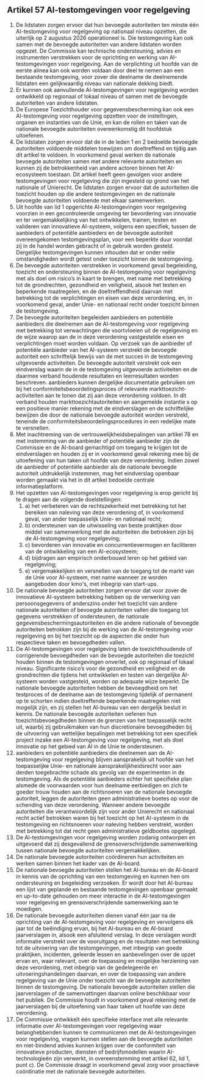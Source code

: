 ## Artikel 57 AI-testomgevingen voor regelgeving

1. De lidstaten zorgen ervoor dat hun bevoegde autoriteiten ten minste één AI-testomgeving voor regelgeving op nationaal niveau opzetten, die uiterlijk op 2 augustus 2026 operationeel is. Die testomgeving kan ook samen met de bevoegde autoriteiten van andere lidstaten worden opgezet. De Commissie kan technische ondersteuning, advies en instrumenten verstrekken voor de oprichting en werking van AI-testomgevingen voor regelgeving.
   Aan de verplichting uit hoofde van de eerste alinea kan ook worden voldaan door deel te nemen aan een bestaande testomgeving, voor zover die deelname de deelnemende lidstaten een gelijkwaardig niveau van nationale dekking biedt.
2. Er kunnen ook aanvullende AI-testomgevingen voor regelgeving worden ontwikkeld op regionaal of lokaal niveau of samen met de bevoegde autoriteiten van andere lidstaten.
3. De Europese Toezichthouder voor gegevensbescherming kan ook een AI-testomgeving voor regelgeving opzetten voor de instellingen, organen en instanties van de Unie, en kan de rollen en taken van de nationale bevoegde autoriteiten overeenkomstig dit hoofdstuk uitoefenen.
4. De lidstaten zorgen ervoor dat de in de leden 1 en 2 bedoelde bevoegde autoriteiten voldoende middelen toewijzen om doeltreffend en tijdig aan dit artikel te voldoen. In voorkomend geval werken de nationale bevoegde autoriteiten samen met andere relevante autoriteiten en kunnen zij de betrokkenheid van andere actoren binnen het AI-ecosysteem toestaan. Dit artikel heeft geen gevolgen voor andere testomgevingen voor regelgeving die zijn ingesteld op grond van het nationale of Unierecht. De lidstaten zorgen ervoor dat de autoriteiten die toezicht houden op die andere testomgevingen en de nationale bevoegde autoriteiten voldoende met elkaar samenwerken.
5. Uit hoofde van lid 1 opgerichte AI-testomgevingen voor regelgeving voorzien in een gecontroleerde omgeving ter bevordering van innovatie en ter vergemakkelijking van het ontwikkelen, trainen, testen en valideren van innovatieve AI-systeem, volgens een specifiek, tussen de aanbieders of potentiële aanbieders en de bevoegde autoriteit overeengekomen testomgevingsplan, voor een beperkte duur voordat zij in de handel worden gebracht of in gebruik worden gesteld. Dergelijke testomgevingen kunnen inhouden dat er onder reële omstandigheden wordt getest onder toezicht binnen de testomgeving.
6. De bevoegde autoriteiten verstrekken in voorkomend geval begeleiding, toezicht en ondersteuning binnen de AI-testomgeving voor regelgeving met als doel om risico’s in kaart te brengen, met name met betrekking tot de grondrechten, gezondheid en veiligheid, alsook het testen en beperkende maatregelen, en de doeltreffendheid daarvan met betrekking tot de verplichtingen en eisen van deze verordening, en, in voorkomend geval, ander Unie- en nationaal recht onder toezicht binnen de testomgeving.
7. De bevoegde autoriteiten begeleiden aanbieders en potentiële aanbieders die deelnemen aan de AI-testomgeving voor regelgeving met betrekking tot verwachtingen die voortvloeien uit de regelgeving en de wijze waarop aan de in deze verordening vastgestelde eisen en verplichtingen moet worden voldaan.
   Op verzoek van de aanbieder of potentiële aanbieder van het AI-systeem verstrekt de bevoegde autoriteit een schriftelijk bewijs van de met succes in de testomgeving uitgevoerde activiteiten. De bevoegde autoriteit verstrekt ook een eindverslag waarin de in de testomgeving uitgevoerde activiteiten en de daarmee verband houdende resultaten en leerresultaten worden beschreven. aanbieders kunnen dergelijke documentatie gebruiken om bij het conformiteitsbeoordelingsproces of relevante markttoezicht-activiteiten aan te tonen dat zij aan deze verordening voldoen. In dit verband houden markttoezichtautoriteiten en aangemelde instantie s op een positieve manier rekening met de eindverslagen en de schriftelijke bewijzen die door de nationale bevoegde autoriteit worden verstrekt, teneinde de conformiteitsbeoordelingsprocedures in een redelijke mate te versnellen.
8. Met inachtneming van de vertrouwelijkheidsbepalingen van artikel 78 en met instemming van de aanbieder of potentiële aanbieder zijn de Commissie en de AI-board gemachtigd om toegang te krijgen tot de eindverslagen en houden zij er in voorkomend geval rekening mee bij de uitoefening van hun taken uit hoofde van deze verordening. Indien zowel de aanbieder of potentiële aanbieder als de nationale bevoegde autoriteit uitdrukkelijk instemmen, mag het eindverslag openbaar worden gemaakt via het in dit artikel bedoelde centrale informatieplatform.
9. Het opzetten van AI-testomgevingen voor regelgeving is erop gericht bij te dragen aan de volgende doelstellingen:
   1. a) het verbeteren van de rechtszekerheid met betrekking tot het bereiken van naleving van deze verordening of, in voorkomend geval, van ander toepasselijk Unie- en nationaal recht;
   2. b) ondersteunen van de uitwisseling van beste praktijken door middel van samenwerking met de autoriteiten die betrokken zijn bij de AI-testomgeving voor regelgeving;
   3. c) bevorderen van innovatie en concurrentievermogen en faciliteren van de ontwikkeling van een AI-ecosysteem;
   4. d) bijdragen aan empirisch onderbouwd leren op het gebied van regelgeving;
   5. e) vergemakkelijken en versnellen van de toegang tot de markt van de Unie voor AI-systeem, met name wanneer ze worden aangeboden door kmo's, met inbegrip van start-ups.
10. De nationale bevoegde autoriteiten zorgen ervoor dat voor zover de innovatieve AI-systeem betrekking hebben op de verwerking van persoonsgegevens of anderszins onder het toezicht van andere nationale autoriteiten of bevoegde autoriteiten vallen die toegang tot gegevens verstrekken of ondersteunen, de nationale gegevensbeschermingsautoriteiten en die andere nationale of bevoegde autoriteiten betrokken zijn bij de werking van de AI-testomgeving voor regelgeving en bij het toezicht op de aspecten die onder hun respectieve taken en bevoegdheden vallen.
11. De AI-testomgevingen voor regelgeving laten de toezichthoudende of corrigerende bevoegdheden van de bevoegde autoriteiten die toezicht houden binnen de testomgevingen onverlet, ook op regionaal of lokaal niveau. Significante risico’s voor de gezondheid en veiligheid en de grondrechten die tijdens het ontwikkelen en testen van dergelijke AI-systeem worden vastgesteld, worden op adequate wijze beperkt. De nationale bevoegde autoriteiten hebben de bevoegdheid om het testproces of de deelname aan de testomgeving tijdelijk of permanent op te schorten indien doeltreffende beperkende maatregelen niet mogelijk zijn, en zij stellen het AI-bureau van een dergelijk besluit in kennis. De nationale bevoegde autoriteiten oefenen hun toezichtsbevoegdheden binnen de grenzen van het toepasselijk recht uit, waarbij zij gebruikmaken van hun discretionaire bevoegdheden bij de uitvoering van wettelijke bepalingen met betrekking tot een specifiek project inzake een AI-testomgeving voor regelgeving, met als doel innovatie op het gebied van AI in de Unie te ondersteunen.
12. aanbieders en potentiële aanbieders die deelnemen aan de AI-testomgeving voor regelgeving blijven aansprakelijk uit hoofde van het toepasselijke Unie- en nationale aansprakelijkheidsrecht voor aan derden toegebrachte schade als gevolg van de experimenten in de testomgeving. Als de potentiële aanbieders echter het specifieke plan alsmede de voorwaarden voor hun deelname eerbiedigen en zich te goeder trouw houden aan de richtsnoeren van de nationale bevoegde autoriteit, leggen de autoriteiten geen administratieve boetes op voor de schending van deze verordening. Wanneer andere bevoegde autoriteiten die verantwoordelijk zijn voor ander Unierecht en nationaal recht actief betrokken waren bij het toezicht op het AI-systeem in de testomgeving en richtsnoeren voor naleving hebben verstrekt, worden met betrekking tot dat recht geen administratieve geldboetes opgelegd.
13. De AI-testomgevingen voor regelgeving worden zodanig ontworpen en uitgevoerd dat zij desgevallend de grensoverschrijdende samenwerking tussen nationale bevoegde autoriteiten vergemakkelijken.
14. De nationale bevoegde autoriteiten coördineren hun activiteiten en werken samen binnen het kader van de AI-board.
15. De nationale bevoegde autoriteiten stellen het AI-bureau en de AI-board in kennis van de oprichting van een testomgeving en kunnen hen om ondersteuning en begeleiding verzoeken. Er wordt door het AI-bureau een lijst van geplande en bestaande testomgevingen openbaar gemaakt en up-to-date gehouden om meer interactie in de AI-testomgevingen voor regelgeving en grensoverschrijdende samenwerking aan te moedigen.
16. De nationale bevoegde autoriteiten dienen vanaf één jaar na de oprichting van de AI-testomgeving voor regelgeving en vervolgens elk jaar tot de beëindiging ervan, bij het AI-bureau en de AI-board jaarverslagen in, alsook een afsluitend verslag. In deze verslagen wordt informatie verstrekt over de vooruitgang en de resultaten met betrekking tot de uitvoering van die testomgevingen, met inbegrip van goede praktijken, incidenten, geleerde lessen en aanbevelingen over de opzet ervan en, waar relevant, over de toepassing en mogelijke herziening van deze verordening, met inbegrip van de gedelegeerde en uitvoeringshandelingen daarvan, en over de toepassing van andere regelgeving van de Unie onder toezicht van de bevoegde autoriteiten binnen de testomgeving. De nationale bevoegde autoriteiten stellen die jaarverslagen of de samenvattingen daarvan online beschikbaar voor het publiek. De Commissie houdt in voorkomend geval rekening met de jaarverslagen bij de uitoefening van haar taken uit hoofde van deze verordening.
17. De Commissie ontwikkelt één specifieke interface met alle relevante informatie over AI-testomgevingen voor regelgeving waar belanghebbenden kunnen te communiceren met de AI-testomgevingen voor regelgeving, vragen kunnen stellen aan de bevoegde autoriteiten en niet-bindend advies kunnen krijgen over de conformiteit van innovatieve producten, diensten of bedrijfsmodellen waarin AI-technologieën zijn verwerkt, in overeenstemming met artikel 62, lid 1, punt c). De Commissie draagt in voorkomend geval zorg voor proactieve coördinatie met de nationale bevoegde autoriteiten.
